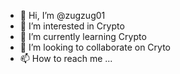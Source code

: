 - 👋 Hi, I’m @zugzug01
- 👀 I’m interested in Crypto
- 🌱 I’m currently learning Crypto
- 💞️ I’m looking to collaborate on Cryto
- 📫 How to reach me ...

<!---
zugzug01/zugzug01 is a ✨ special ✨ repository because its `README.md` (this file) appears on your GitHub profile.
You can click the Preview link to take a look at your changes.
--->
